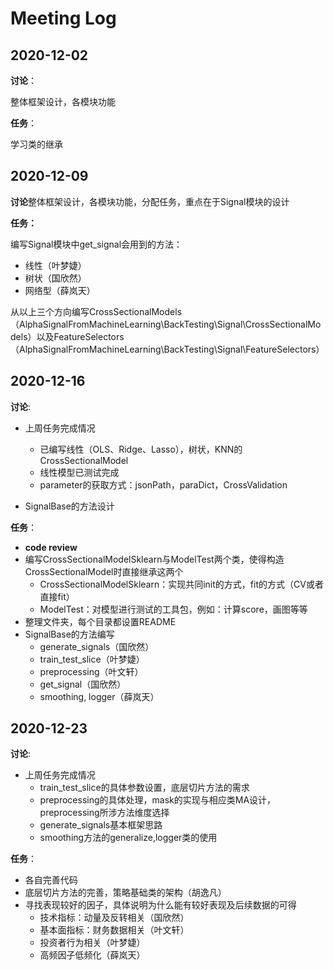 # Meeting Log

## 2020-12-02

**讨论**：

整体框架设计，各模块功能

**任务**：

学习类的继承

## 2020-12-09

**讨论**整体框架设计，各模块功能，分配任务，重点在于Signal模块的设计

**任务：**

编写Signal模块中get_signal会用到的方法：

- 线性（叶梦婕）
- 树状（国欣然）
- 网络型（薛岚天）

从以上三个方向编写CrossSectionalModels（AlphaSignalFromMachineLearning\BackTesting\Signal\CrossSectionalModels）以及FeatureSelectors（AlphaSignalFromMachineLearning\BackTesting\Signal\FeatureSelectors）

## 2020-12-16

**讨论**:

- 上周任务完成情况
  - 已编写线性（OLS、Ridge、Lasso），树状，KNN的CrossSectionalModel
  - 线性模型已测试完成
  - parameter的获取方式：jsonPath，paraDict，CrossValidation

- SignalBase的方法设计

**任务**：

- **code review**
- 编写CrossSectionalModelSklearn与ModelTest两个类，使得构造CrossSectionalModel时直接继承这两个
  - CrossSectionalModelSklearn：实现共同init的方式，fit的方式（CV或者直接fit）
  - ModelTest：对模型进行测试的工具包，例如：计算score，画图等等
- 整理文件夹，每个目录都设置README
- SignalBase的方法编写
  - generate_signals（国欣然）
  - train_test_slice（叶梦婕）
  - preprocessing（叶文轩）
  - get_signal（国欣然）
  - smoothing, logger（薛岚天）

## 2020-12-23

**讨论**:

- 上周任务完成情况
  - train_test_slice的具体参数设置，底层切片方法的需求
  - preprocessing的具体处理，mask的实现与相应类MA设计，preprocessing所涉方法维度选择
  - generate_signals基本框架思路
  - smoothing方法的generalize,logger类的使用
 
 **任务**：
 
 - 各自完善代码
 - 底层切片方法的完善，策略基础类的架构（胡逸凡）
 - 寻找表现较好的因子，具体说明为什么能有较好表现及后续数据的可得
    - 技术指标：动量及反转相关（国欣然）
    - 基本面指标：财务数据相关（叶文轩）
    - 投资者行为相关（叶梦婕）
    - 高频因子低频化（薛岚天）
